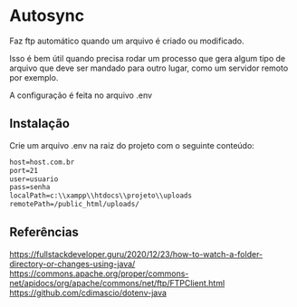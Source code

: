 # Autosync
Faz ftp automático quando um arquivo é criado ou modificado.

Isso é bem útil quando precisa rodar um processo que gera algum tipo de arquivo que deve ser mandado para outro lugar, como um servidor remoto por exemplo.

A configuração é feita no arquivo .env

## Instalação
Crie um arquivo .env na raiz do projeto com o seguinte conteúdo:

```txt
host=host.com.br
port=21
user=usuario
pass=senha
localPath=c:\\xampp\\htdocs\\projeto\\uploads
remotePath=/public_html/uploads/
```
## Referências

https://fullstackdeveloper.guru/2020/12/23/how-to-watch-a-folder-directory-or-changes-using-java/
https://commons.apache.org/proper/commons-net/apidocs/org/apache/commons/net/ftp/FTPClient.html
https://github.com/cdimascio/dotenv-java
